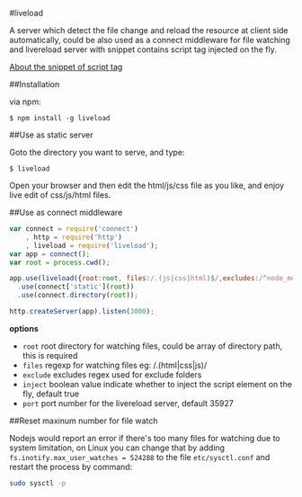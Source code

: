 #liveload

A server which detect the file change and reload the resource at client side automatically, 
could be also used as a connect middleware for file watching and livereload server with snippet
contains script tag injected on the fly.

[About the snippet of script tag](http://feedback.livereload.com/knowledgebase/articles/86180-how-do-i-add-the-script-tag-manually-)


##Installation

via npm:
  
    $ npm install -g liveload
  
##Use as static server

Goto the directory you want to serve, and type:
  
    $ liveload
  
Open your browser and then edit the html/js/css file as you like, and enjoy live edit of css/js/html files.

##Use as connect middleware

```js
var connect = require('connect')
    , http = require('http')
    , liveload = require('liveload');
var app = connect();
var root = process.cwd();

app.use(liveload({root:root, files:/.(js|css|html)$/,excludes:/^node_modules$/}))
  .use(connect['static'](root))
  .use(connect.directory(root));

http.createServer(app).listen(3000);
```

**options**

  * `root` root directory for watching files, could be array of directory path, this is required
  * `files` regexp for watching files eg: /\.(html|css|js)/
  * `exclude` excludes regex used for exclude folders
  * `inject` boolean value indicate whether to inject the script element on the fly, default true
  * `port` port number for the livereload server, default 35927

##Reset maxinum number for file watch
  
  Nodejs would report an error if there's too many files for watching due to system limitation, on Linux you can change that by adding `fs.inotify.max_user_watches = 524288` to the file `etc/sysctl.conf` and restart the process by command:

```bash
sudo sysctl -p
```
